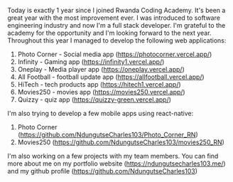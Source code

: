 Today is exactly 1 year since I joined Rwanda Coding Academy. It's been a great year with the most improvement ever. I was introduced to software engineering industry and now I'm a full stack developer. I'm grateful to the academy for the opportunity and I'm looking forward to the next year. Throughout this year I managed to develop the following web applications:

1. Photo Corner - Social media app (https://photocorner.vercel.app/)
2. Infinity - Gaming app (https://infinity1.vercel.app/)
3. Oneplay - Media player app (https://oneplay.vercel.app/)
4. All Football - football update app (https://allfootball.vercel.app/)
5. HiTech - tech products app (https://hitech1.vercel.app/)
6. Movies250 - movies app (https://movies250.vercel.app/)
7. Quizzy - quiz app (https://quizzy-green.vercel.app/)

I'm also trying to develop a few mobile apps using react-native:
1. Photo Corner (https://github.com/NdungutseCharles103/Photo_Corner_RN)
2. Movies250 (https://github.com/NdungutseCharles103/movies250_RN)

I'm also working on a few projects with my team members.
You can find more about me on my portfolio website (https://ndungutsecharles103.me/) and my github profile (https://github.com/NdungutseCharles103)